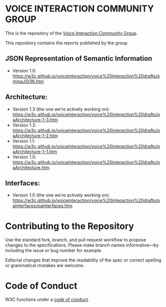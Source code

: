 
# VOICE INTERACTION COMMUNITY GROUP

This is the repository of the [Voice Interaction Community Group](https://www.w3.org/community/voiceinteraction/).

This repository contains the reports published by the group

## JSON Representation of Semantic Information

- Version 1.0: <https://w3c.github.io/voiceinteraction/voice%20interaction%20drafts/emmaJSON.htm>

## Architecture:

- Version 1.3 (the one we’re actively working on): <https://w3c.github.io/voiceinteraction/voice%20interaction%20drafts/paArchitecture-1-3.htm>
- Version 1.2: <https://w3c.github.io/voiceinteraction/voice%20interaction%20drafts/paArchitecture-1-2.htm>
- Version 1.1: <https://w3c.github.io/voiceinteraction/voice%20interaction%20drafts/paArchitecture-1-1.htm>
- Version 1.0: <https://w3c.github.io/voiceinteraction/voice%20interaction%20drafts/paArchitecture.htm>

## Interfaces:

- Version 1.0 (the one we’re actively working on): <https://w3c.github.io/voiceinteraction/voice%20interaction%20drafts/paInterfaces/paInterfaces.htm>

# Contributing to the Repository

Use the standard fork, branch, and pull request workflow to propose changes to the specifications. Please make branch names informative—by including the issue or bug number for example.

Editorial changes that improve the readability of the spec or correct spelling or grammatical mistakes are welcome.


# Code of Conduct

W3C functions under a [code of conduct](https://www.w3.org/Consortium/cepc/).

